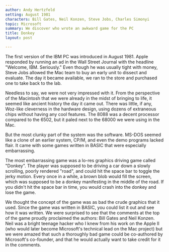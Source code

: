 ```yaml
---
author: Andy Hertzfeld
setting: August 1981
characters: Bill Gates, Neil Konzen, Steve Jobs, Charles Simonyi
topic: Microsoft
summary: We discover who wrote an awkward game for the PC
title: Donkey
layout: post

---
```


The first version of the IBM PC was introduced in August 1981. Apple responded by running an ad in the Wall Street Journal with the headline "Welcome, IBM. Seriously." Even though he was usually tight with money, Steve Jobs allowed the Mac team to buy an early unit to dissect and evaluate. The day it became available, we ran to the store and purchased one to take back to the lab.

  
  
  
  
Needless to say, we were not very impressed with it. From the perspective of the Macintosh that we were already in the midst of bringing to life, it seemed like ancient history the day it came out. There was little, if any, Woz-like cleverness in the hardware design, using dozens of extraneous chips without having any cool features. The 8088 was a decent processor compared to the 6502, but it paled next to the 68000 we were using in the Mac.  
  
  
But the most clunky part of the system was the software. MS-DOS seemed like a clone of an earlier system, CP/M, and even the demo programs lacked flair. It came with some games written in BASIC that were especially embarrassing.  
  
  
 The most embarrassing game was a lo-res graphics driving game called "Donkey". The player was supposed to be driving a car down a slowly scrolling, poorly rendered "road", and could hit the space bar to toggle the jerky motion. Every once in a while, a brown blob would fill the screen, which was supposed to be a donkey manifesting in the middle of the road. If you didn't hit the space bar in time, you would crash into the donkey and lose the game.  
  
  
 We thought the concept of the game was as bad the crude graphics that it used. Since the game was written in BASIC, you could list it out and see how it was written. We were surprised to see that the comments at the top of the game proudly proclaimed the authors: Bill Gates and Neil Konzen. Neil was a bright teenage hacker who I knew from his work on the Apple II (who would later become Microsoft's technical lead on the Mac project) but we were amazed that such a thoroughly bad game could be co-authored by Microsoft's co-founder, and that he would actually want to take credit for it in the comments. 
